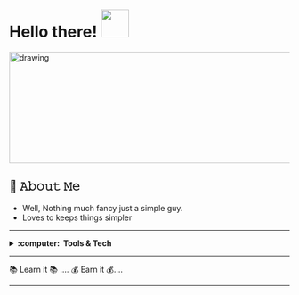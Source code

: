   # Hello there!  <img src="https://github.com/sciencepal/sciencepal/blob/master/assets/Hi.gif" width="50px" height="50px">
  

<img src="https://res.cloudinary.com/dazyxzm1e/image/upload/v1620905997/undraw_page_not_found_su7k_nlggzx.svg" alt="drawing" width="1200" height="200"/>


## :book: 𝙰𝚋𝚘𝚞𝚝 𝙼𝚎
- Well, Nothing much fancy just a simple guy.
- Loves to keeps things simpler

<hr />

<details>
  <summary><b>:computer: &nbsp;Tools & Tech</b></summary>
  <br/>
  
  

![Python](https://img.shields.io/badge/Python-3776AB?style=flat&logo=python&logoColor=white)&nbsp;
![django](https://img.shields.io/badge/Django-092E20?style=flat&logo=django&logoColor=green)&nbsp;
![django rest](https://img.shields.io/badge/DJANGO-REST-ff1709?style=flat&logo=django&logoColor=white&color=ff1709&labelColor=gray)&nbsp;
![fast API](https://img.shields.io/badge/fastapi-109989?style=flat&logo=FASTAPI&logoColor=white)&nbsp;
![React](https://img.shields.io/badge/React-20232A?style=flat&logo=react&logoColor=61DAFB)&nbsp;
![REDUX](https://img.shields.io/badge/Redux-593D88?style=flat&logo=redux&logoColor=white)&nbsp;
![HTML5](https://img.shields.io/badge/HTML5-E34F26.svg?&style=flat&logo=html5&logoColor=white)&nbsp;\
![CSS3](https://img.shields.io/badge/CSS3-%231572B6.svg?&style=flat&logo=css3&logoColor=white)&nbsp;
![JavaScript](https://img.shields.io/badge/JAVASCRIPT-323330.svg?&style=flat&logo=javascript&logoColor=%23F7DF1E)&nbsp;
![TypeScript](https://img.shields.io/badge/TYPESCRIPT-%23007ACC.svg?&style=flat&logo=typescript&logoColor=white)&nbsp;
![Git](https://img.shields.io/badge/GIT-%23F05033.svg?&style=flat&logo=git&logoColor=white)&nbsp;
![Docker](https://img.shields.io/badge/DOCKER-2496ED.svg?&style=flat&logo=docker&logoColor=white)&nbsp;
![Postgres](https://img.shields.io/badge/POSTGRES-%23316192.svg?&style=flat&logo=postgresql&logoColor=white)
![REST API](https://img.shields.io/badge/REST-02569B.svg?&style=flat&logo=rest&logoColor=white)&nbsp;\
![LINUX](https://img.shields.io/badge/LINUX-FCC624?style=flat-square&logo=linux&logoColor=black)
![VSCode](https://img.shields.io/badge/VSCODE-007ACC.svg?&style=flat&logo=visual-studio-code)&nbsp;
![Redis](https://img.shields.io/badge/redis-%23DD0031.svg?&style=flat&logo=redis&logoColor=white)&nbsp;
![Golang](https://img.shields.io/badge/redis-%23DD0031.svg?&style=flat&logo=redis&logoColor=white)&nbsp;
</details>


---

:books: Learn it :books: .... :moneybag: Earn it :moneybag:....
<br />
<hr />

       
<!---
surajmt8848/surajmt8848 is a ✨ special ✨ repository because its `README.md` (this file) appears on your GitHub profile.
You can click the Preview link to take a look at your changes.
--->
